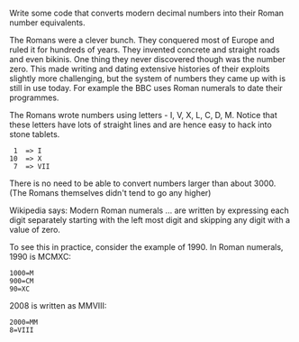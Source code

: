 Write some code that converts modern decimal numbers into their Roman number equivalents.

The Romans were a clever bunch. They conquered most of Europe and ruled it for hundreds of years. They invented concrete and straight roads and even bikinis. One thing they never discovered though was the number zero. This made writing and dating extensive histories of their exploits slightly more challenging, but the system of numbers they came up with is still in use today. For example the BBC uses Roman numerals to date their programmes.

The Romans wrote numbers using letters - I, V, X, L, C, D, M. Notice that these letters have lots of straight lines and are hence easy to hack into stone tablets.
```
 1  => I
10  => X
 7  => VII
```

There is no need to be able to convert numbers larger than about 3000. (The Romans themselves didn't tend to go any higher)

Wikipedia says: Modern Roman numerals ... are written by expressing each digit separately starting with the left most digit and skipping any digit with a value of zero.

To see this in practice, consider the example of 1990. In Roman numerals, 1990 is MCMXC:
```
1000=M
900=CM
90=XC
```

2008 is written as MMVIII:
```
2000=MM
8=VIII
```